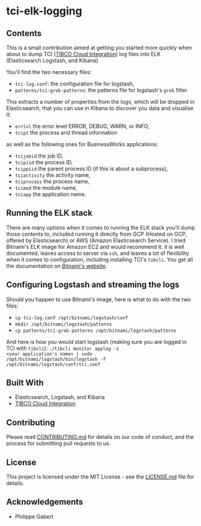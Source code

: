 # tci-elk-logging

## Contents

This is a small contribution aimed at getting you started more quickly when about to dump TCI (<a href="https://www.tibco.com/products/cloud-integration">TIBCO Cloud Integration</a>) log files into ELK (Elasticsearch Logstash, and Kibana)

You'll find the two necessary files:
<ul>
  <li><code>tci-log.conf</code>: the configuration file for logstash,</li>
  <li><code>patterns/tci-grok-patterns</code>: the patterns file for logstash's <code>grok</code> filter.
</ul>

This extracts a number of properties from the logs, which will be dropped in Elasticsearch, that you can use in Kibana to discover you data and visualise it:
<ul>
  <li><code>errlvl</code> the error level ERROR, DEBUG, WARN, or INFO,</li>
  <li><code>tcipt</code> the process and thread information</li>
</ul>
as well as the following ones for BusinessWorks applications:
<ul>
  <li><code>tcijobid</code> the job ID,</li>
  <li><code>tcipiid</code> the process ID,</li>
  <li><code>tcippiid</code> the parent process ID (if this is about a subprocess),</li>
  <li><code>tciactivity</code> the activity name,</li>
  <li><code>tciprocess</code> the process name,</li>
  <li><code>tcimod</code> the module name,</li>
  <li><code>tciapp</code> the application name.</li>
</ul>

## Running the ELK stack

There are many options when it comes to running the ELK stack you'll dump those contents to, included running it directly from GCP (Hosted on GCP, offered by Elasticsearch) or AWS (Amazon Elasticsearch Service).
I tried Bitnami's ELK image for Amazon EC2 and would recommend it: it is well documented, leaves access to server via <code>ssh</code>, and leaves a lot of flexibility when it comes to configuration, including installing TCI's <code>tibcli</code>.
You get all the documentation on <a href="https://docs.bitnami.com/aws/apps/elk/">Bitnami's website</a>. 

## Configuring Logstash and streaming the logs

Should you happen to use Bitnami's image, here is what to do with the two files:
<ul>
  <li><code>cp tci-log.conf /opt/bitnami/logstash/conf</code></li>
  <li><code>mkdir /opt/bitnami/logstash/patterns</code></li>
  <li><code>cp patterns/tci-grok-patterns /opt/bitnami/logstash/patterns</code></li>
</ul>

And here is how you would start logstash (making sure you are logged in TCI with <code>tibcli</code>):
<code>./tibcli monitor applog -s <your application's name> | sudo /opt/bitnami/logstash/bin/logstash -f /opt/bitnami/logstash/conf/tci.conf</code>

## Built With

* Elasticsearch, Logstash, and Kibana
* [TIBCO Cloud Integration](https://integration.cloud.tibco.com/)

## Contributing

Please read [CONTRIBUTING.md](CONTRIBUTING.md) for details on our code of conduct, and the process for submitting pull requests to us.

## License

This project is licensed under the MIT License - see the [LICENSE.md](LICENSE.md) file for details.

## Acknowledgements

* Philippe Gabert 
